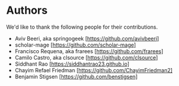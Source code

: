 Authors
=======
We'd like to thank the following people for their contributions.

  * Aviv Beeri, aka springogeek [https://github.com/avivbeeri]
  * scholar-mage [https://github.com/scholar-mage]
  * Francisco Requena, aka frarees [https://github.com/frarees]
  * Camilo Castro, aka clsource [https://github.com/clsource]
  * Siddhant Rao [https://siddhantrao23.github.io]
  * Chayim Refael Friedman [https://github.com/ChayimFriedman2]
  * Benjamin Stigsen [https://github.com/benstigsen]
